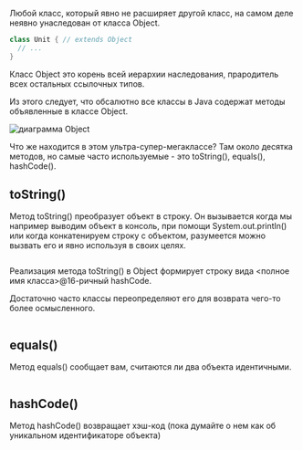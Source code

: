 Любой класс, который явно не расширяет другой класс, на самом деле неявно унаследован от класса Object.
```java
class Unit { // extends Object
  // ...
}
```
Класс Object это корень всей иерархии наследования, прародитель всех остальных ссылочных типов.

Из этого следует, что обсалютно все классы в Java содержат методы объявленные в классе Object.

![диаграмма Object]()

Что же находится в этом ультра-супер-мегаклассе?
Там около десятка методов, но самые часто используемые - это toString(), equals(), hashCode().

## toString()
Метод toString() преобразует объект в строку. Он вызывается когда мы например выводим объект в консоль, при помощи System.out.println() или когда конкатенируем строку с объектом, разумеется можно вызвать его и явно используя в своих целях. 
```java
```
Реализация метода toString() в Object формирует строку вида <полное имя класса>@16-ричный hashCode. 

Достаточно часто классы переопределяют его для возврата чего-то более осмысленного.
```java
```

## equals()
Метод equals() сообщает вам, считаются ли два объекта идентичными.
```java

```


## hashCode()
Метод hashCode() возвращает хэш-код (пока думайте о нем как об уникальном идентификаторе объекта)


